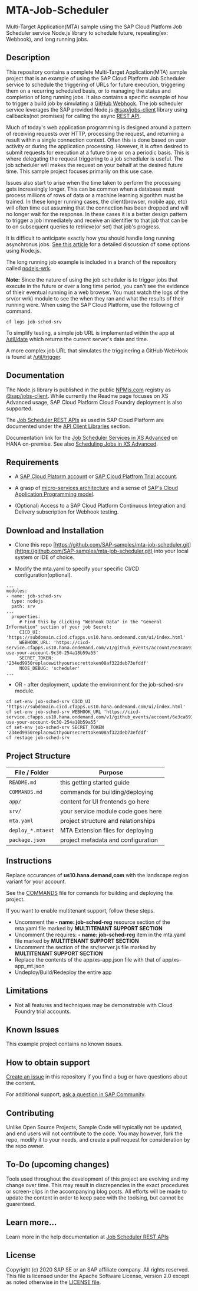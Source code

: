 # MTA-Job-Scheduler

Multi-Target Application(MTA) sample using the SAP Cloud Platform Job Scheduler service Node.js library to schedule future, repeating(ex: Webhook), and long running jobs.

## Description

This repository contains a complete Multi-Target Application(MTA) sample project that is an example of using the SAP Cloud Platform Job Scheduler service to schedule the triggering of URLs for future execution, triggering them on a recurring scheduled basis, or to managing the status and completion of long running jobs.  It also contains a specific example of how to trigger a build job by simulating a [GitHub Webhook](https://docs.github.com/en/developers/webhooks-and-events/webhooks).  The job scheduler service leverages the SAP provided Node.js [@sap/jobs-client](https://www.npmjs.com/package/@sap/jobs-client) library using callbacks(not promises) for calling the async [REST API](https://help.sap.com/viewer/07b57c2f4b944bcd8470d024723a1631/Cloud/en-US/c513d2de49b140d08da694fa263698f8.html).

Much of today's web application programming is designed around a pattern of receiving requests over HTTP, processing the request, and returning a result within a single connection context.  Often this is done based on user activity or during the application processing.  However, it is often desired to submit requests for execution at a future time or on a periodic basis.  This is where delegating the request triggering to a job schedluler is useful.  The job scheduler will makes the request on your behalf at the desired future time.  This sample project focuses primarily on this use case.  

Issues also start to arise when the time taken to perform the processing gets increasingly longer.  This can be common when a database must process millions of rows of data or a machine learning algorithm must be trained.  In these longer running cases, the client(browser, mobile app, etc) will often time out assuming that the connection has been dropped and will no longer wait for the response.  In these cases it is a better design pattern to trigger a job immediately and receive an identifier to that job that can be to on subsequent queries to retrieve(or set) that job's progress.

It is difficult to anticipate exactly how you should handle long running asynchronus jobs.  [See this article](https://blog.logrocket.com/node-js-multithreading-what-are-worker-threads-and-why-do-they-matter-48ab102f8b10/) for a detailed discussion of some options using Node.js.  

The long running job example is included in a branch of the repository called [nodejs-wrk](/tree/nodejs-wrk).

**Note:**  Since the nature of using the job scheduler is to trigger jobs that execute in the future or over a long time period, you can't see the evidence of thieir eventual running in a web browser.  You must watch the logs of the srv(or wrk) module to see the when they ran and what the results of their running were.  When using the SAP Cloud Platform, use the following cf command.

```
cf logs job-sched-srv
```

To simplify testing, a simple job URL is implemented within the app at [/util/date](/util/date) which returns the current server's date and time.

A more complex job URL that simulates the trigginering a GitHub WebHook is found at [/util/trigger](/util/trigger).

## Documentation

The Node.js library is published in the public [NPMjs.com](https://www.npmjs.com/) registry as [@sap/jobs-client](https://www.npmjs.com/package/@sap/jobs-client).  While currently the Readme page focuses on XS Advanced usage, SAP Cloud Platform Cloud Foundry deployment is also supported.

The [Job Scheduler REST APIs](https://help.sap.com/viewer/07b57c2f4b944bcd8470d024723a1631/Cloud/en-US/c513d2de49b140d08da694fa263698f8.html) as used in SAP Cloud Platform are documented under the [API Client Libraries](https://help.sap.com/viewer/07b57c2f4b944bcd8470d024723a1631/Cloud/en-US/b45e08d672fe4e809672e40fe2f3f76b.html) section.

Documentation link for the [Job Scheduler Services in XS Advanced](https://help.sap.com/viewer/4505d0bdaf4948449b7f7379d24d0f0d/2.0.05/en-US/b2aff171211c4a4dbcbb55a7ebf98470.html?q=job%20scheduler) on HANA on-premise.  See also [Scheduling Jobs in XS Advanced](https://help.sap.com/viewer/4505d0bdaf4948449b7f7379d24d0f0d/2.0.05/en-US/13b037a505f244bd8bd089ef17f28f19.html).


## Requirements

 - A [SAP Cloud Platorm account](https://account.hana.ondemand.com/) or [SAP Cloud Platfrom Trial account](https://account.hanatrial.ondemand.com/cockpit).

 - A grasp of [micro-services architecture](https://12factor.net/) and a sense of [SAP's Cloud Application Programming model](https://cap.cloud.sap/docs/).

 - (Optional) Access to a SAP Cloud Platform Continuous Integration and Delivery subscription for Webhook testing.


## Download and Installation

 - Clone this repo [https://github.com/SAP-samples/mta-job-scheduler.git](https://github.com/SAP-samples/mta-job-scheduler.git) into your local system or IDE of choice.

 - Modify the mta.yaml to specify your specific CI/CD configuration(optional).

 ```
...
modules:
 - name: job-sched-srv
   type: nodejs
   path: srv
...
   properties:
      # Find this by clicking "Webhook Data" in the "General Information" section of your job Secret:
      CICD_UI: 'https://subdomain.cicd.cfapps.us10.hana.ondemand.com/ui/index.html'
      WEBHOOK_URL: 'https://cicd-service.cfapps.us10.hana.ondemand.com/v1/github_events/account/6e3ca693-use-your-account-9c30-254a18b59a55'
      SECRET_TOKEN: '234ed9950replacewithyoursecrettoken08af322deb73efddf'
      NODE_DEBUG: 'scheduler'
...
```
 - OR - after deployment, update the environment for the job-sched-srv module.
 ```
cf set-env job-sched-srv CICD_UI 'https://subdomain.cicd.cfapps.us10.hana.ondemand.com/ui/index.html'
cf set-env job-sched-srv WEBHOOK_URL 'https://cicd-service.cfapps.us10.hana.ondemand.com/v1/github_events/account/6e3ca693-use-your-account-9c30-254a18b59a55'
cf set-env job-sched-srv SECRET_TOKEN '234ed9950replacewithyoursecrettoken08af322deb73efddf'
cf restage job-sched-srv
```

## Project Structure

File / Folder | Purpose
---------|----------
`README.md` | this getting started guide
`COMMANDS.md` | commands for building/deploying 
`app/` | content for UI frontends go here
`srv/` | your service module code goes here
`mta.yaml` | project structure and relationships
`deploy_*.mtaext` | MTA Extension files for deploying
`package.json` | project metadata and configuration

## Instructions

Replace occurances of **us10.hana.demand,com** with the landscape region variant for your account. 

See the [COMMANDS](COMMANDS.md) file for comands for building and deploying the project.

If you want to enable multitenant support, follow these steps.

- Uncomment the  **- name: job-sched-reg** resource section of the mta.yaml file marked by **MULTITENANT SUPPORT SECTION**
- Uncomment the requires: **- name: job-sched-reg** item in the mta.yaml file marked by **MULTITENANT SUPPORT SECTION**
- Uncomment the section of the srv/server.js file marked by **MULTITENANT SUPPORT SECTION**
- Replace the contents of the app/xs-app.json file with that of app/xs-app_mt.json
- Undeploy/Build/Redeploy the entire app


## Limitations

 - Not all features and techniques may be demonstrable with Cloud Foundry trial accounts.


## Known Issues

This example project contains no known issues.


## How to obtain support

[Create an issue](https://github.com/SAP-samples/mta-job-scheduler/issues) in this repository if you find a bug or have questions about the content.
 
For additional support, [ask a question in SAP Community](https://answers.sap.com/questions/ask.html?additionalTagId=723714486627645412834578565527550).
 

## Contributing

Unlike Open Source Projects, Sample Code will typically not be updated, and end users will not contribute to the code.  You may however, fork the repo, modify it to your needs, and create a pull request for consideration by the repo owner.


## To-Do (upcoming changes)

Tools used throughout the development of this project are evolving and my change over time.  This may result in discrepencies in the exact procedures or screen-clips in the accompanying blog posts.  All efforts will be made to update the content in order to keep pace with the toolsing, but cannot be guarenteed.


## Learn more...

Learn more in the help documentation at [Job Scheduler REST APIs](https://help.sap.com/viewer/07b57c2f4b944bcd8470d024723a1631/Cloud/en-US/c513d2de49b140d08da694fa263698f8.html)


## License
 Copyright (c) 2020 SAP SE or an SAP affiliate company. All rights reserved. This file is licensed under the Apache Software License, version 2.0 except as noted otherwise in the [LICENSE file](LICENSE).
